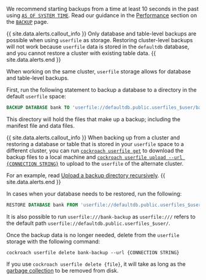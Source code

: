 We recommend starting backups from a time at least 10 seconds in the past using [`AS OF SYSTEM TIME`](../v21.1/as-of-system-time.html). Read our guidance in the [Performance](../v21.1/backup.html#performance) section on the [`BACKUP`](../v21.1/backup.html) page.

{{ site.data.alerts.callout_info }}
Only database and table-level backups are possible when using `userfile` as storage. Restoring cluster-level backups will not work because `userfile` data is stored in the `defaultdb` database, and you cannot restore a cluster with existing table data.
{{ site.data.alerts.end }}

When working on the same cluster, `userfile` storage allows for database and table-level backups.

First, run the following statement to backup a database to a directory in the default `userfile` space:

~~~sql
BACKUP DATABASE bank TO 'userfile://defaultdb.public.userfiles_$user/bank-backup' AS OF SYSTEM TIME '-10s';
~~~

This directory will hold the files that make up a backup; including the manifest file and data files.

{{ site.data.alerts.callout_info }}
When backing up from a cluster and restoring a database or table that is stored in your `userfile` space to a different cluster, you can run [`cockroach userfile get`](../v21.1/cockroach-userfile-get.html) to download the backup files to a local machine and [`cockroach userfile upload --url {CONNECTION STRING}`](../v21.1/cockroach-userfile-upload.html) to upload to the `userfile` of the alternate cluster.

For an example, read [Upload a backup directory recursively](../v21.1/cockroach-userfile-upload.html#upload-a-backup-directory-recursively).
{{ site.data.alerts.end }}

In cases when your database needs to be restored, run the following:

~~~sql
RESTORE DATABASE bank FROM 'userfile://defaultdb.public.userfiles_$user/bank-backup';
~~~

It is also possible to run `userfile:///bank-backup` as `userfile:///` refers to the default path `userfile://defaultdb.public.userfiles_$user/`.

Once the backup data is no longer needed, delete from the `userfile` storage with the following command:

~~~shell
cockroach userfile delete bank-backup --url {CONNECTION STRING}
~~~

If you use `cockroach userfile delete {file}`, it will take as long as the [garbage collection](configure-replication-zones.html#gc-ttlseconds) to be removed from disk.
